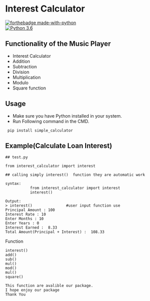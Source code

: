 # Interest Calculator 

[![forthebadge made-with-python](http://ForTheBadge.com/images/badges/made-with-python.svg)](https://www.python.org/)                 
[![Python 3.6](https://img.shields.io/badge/python-3.6-blue.svg)](https://www.python.org/downloads/release/python-360/)   

## Functionality of the Music Player

- Interest Calculator
- Addition
- Subtraction
- Division
- Multiplication
- Modulo
- Square function


## Usage

- Make sure you have Python installed in your system.
- Run Following command in the CMD.
 ```
  pip install simple_calculator
  ```
## Example(Calculate Loan Interest)

 ```
## test.py 

from interest_calculator import interest

## calling simply interest()  function they are automatic work
 
 syntax:
            from interest_calculator import interest   
            interest()
   
Output:
> interest()               #user input function use
Principal Amount : 100
Interest Rate : 10
Enter Months : 10
Enter Years : 0
Interest Earned :  8.33
Total Amount(Principal + Interest) :  108.33

 ```
  Function
 ```
interest()
add()
sub()
mul()
mod()
mul()
square()

This function are avalible our package.
I hope enjoy our package
Thank You